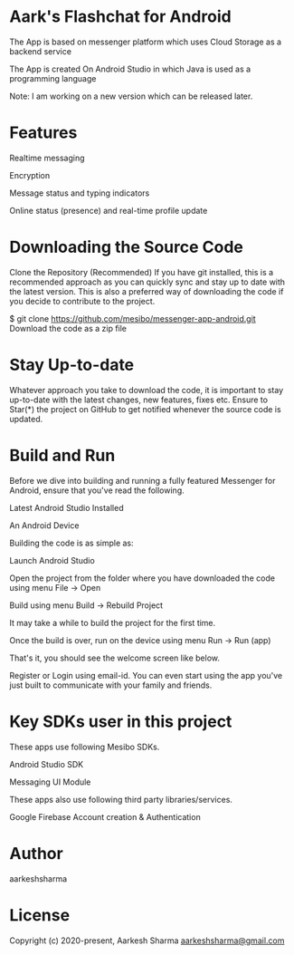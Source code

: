 # Aark's Flashchat for Android
The App is based on messenger platform which uses Cloud Storage as a backend service

The App is created On Android Studio in which Java is used as a programming language

Note: I am working on a new version which can be released later.

# Features
Realtime messaging

Encryption

Message status and typing indicators

Online status (presence) and real-time profile update

# Downloading the Source Code
Clone the Repository (Recommended)
If you have git installed, this is a recommended approach as you can quickly sync and stay up to date with the latest version. This is also a preferred way of downloading the code if you decide to contribute to the project.

$ git clone https://github.com/mesibo/messenger-app-android.git
Download the code as a zip file

# Stay Up-to-date
Whatever approach you take to download the code, it is important to stay up-to-date with the latest changes, new features, fixes etc. Ensure to Star(*) the project on GitHub to get notified whenever the source code is updated.

# Build and Run
Before we dive into building and running a fully featured Messenger for Android, ensure that you've read the following.

Latest Android Studio Installed

An Android Device

Building the code is as simple as:

Launch Android Studio

Open the project from the folder where you have downloaded the code using menu File -> Open

Build using menu Build -> Rebuild Project

It may take a while to build the project for the first time.

Once the build is over, run on the device using menu Run -> Run (app)

That's it, you should see the welcome screen like below.

Register or Login using email-id. You can even start using the app you've just built to communicate with your family and friends.

# Key SDKs user in this project
These apps use following Mesibo SDKs.

Android Studio SDK

Messaging UI Module

These apps also use following third party libraries/services.

Google Firebase Account creation & Authentication

# Author

aarkeshsharma

# License

Copyright (c) 2020-present, Aarkesh Sharma aarkeshsharma@gmail.com
